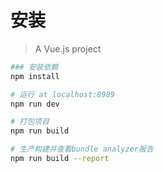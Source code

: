 # 安装

> A Vue.js project

``` bash
### 安装依赖
npm install

# 运行 at localhost:8989
npm run dev

# 打包项目
npm run build

# 生产构建并查看bundle analyzer报告
npm run build --report
```
